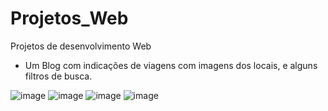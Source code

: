 # Projetos_Web
Projetos de desenvolvimento Web

- Um Blog com indicações de viagens com imagens dos locais, e alguns filtros de busca.

![image](https://github.com/user-attachments/assets/e5075a65-eb9d-44cc-a10d-fa41a55d5a00)
![image](https://github.com/user-attachments/assets/c9c34611-76cf-4a9b-bc43-cea5902bc788)
![image](https://github.com/user-attachments/assets/1254b24b-b543-40c5-81d0-38eab389d3bb)
![image](https://github.com/user-attachments/assets/dc58f028-8432-4e0f-908a-9336a4e02feb)
